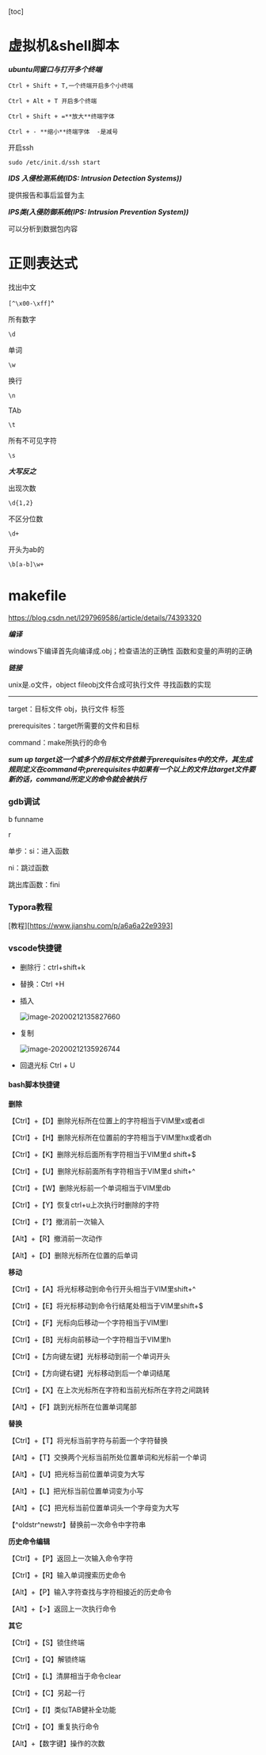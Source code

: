 [toc]

# 虚拟机&shell脚本



***ubuntu同窗口与打开多个终端***

`Ctrl + Shift + T,一个终端开启多个小终端`

`Ctrl + Alt + T 开启多个终端`

`Ctrl + Shift + =**放大**终端字体`

`Ctrl + - **缩小**终端字体  -是减号`

开启ssh

`sudo /etc/init.d/ssh start`

***IDS 入侵检测系统(IDS: Intrusion Detection Systems))***

提供报告和事后监督为主

***IPS类(入侵防御系统(IPS: Intrusion Prevention System))***

可以分析到数据包内容

# 正则表达式

找出中文

`[^\x00-\xff]`^

所有数字

`\d`

单词

`\w`

换行

`\n`

TAb

`\t`

所有不可见字符

`\s`

***大写反之***

出现次数

`\d{1,2}`

不区分位数

`\d+`

开头为ab的

`\b[a-b]\w+`

# makefile

https://blog.csdn.net/l297969586/article/details/74393320

***编译***

windows下编译首先向编译成.obj；检查语法的正确性 函数和变量的声明的正确



***链接***

unix是.o文件，object fileobj文件合成可执行文件 寻找函数的实现



***

target：目标文件 obj，执行文件 标签

prerequisites：target所需要的文件和目标

command：make所执行的命令

***sum up target这一个或多个的目标文件依赖于prerequisites中的文件，其生成规则定义在command中;prerequisites中如果有一个以上的文件比target文件要新的话，command所定义的命令就会被执行***

### gdb调试

b funname

r

单步：si：进入函数

ni：跳过函数

跳出库函数：fini

### Typora教程

[教程][https://www.jianshu.com/p/a6a6a22e9393]

### vscode快捷键

* 删除行：ctrl+shift+k

* 替换：Ctrl +H

* 插入

  ![image-20200212135827660](C:\Users\ASUS\AppData\Roaming\Typora\typora-user-images\image-20200212135827660.png)

* 复制

  ![image-20200212135926744](C:\Users\ASUS\AppData\Roaming\Typora\typora-user-images\image-20200212135926744.png)

* 回退光标 Ctrl + U

#### bash脚本快捷键

**删除**

【Ctrl】+【D】删除光标所在位置上的字符相当于VIM里x或者dl

【Ctrl】+【H】删除光标所在位置前的字符相当于VIM里hx或者dh

【Ctrl】+【K】删除光标后面所有字符相当于VIM里d shift+$

【Ctrl】+【U】删除光标前面所有字符相当于VIM里d shift+^

【Ctrl】+【W】删除光标前一个单词相当于VIM里db

【Ctrl】+【Y】恢复ctrl+u上次执行时删除的字符

【Ctrl】+【?】撤消前一次输入

【Alt】+【R】撤消前一次动作

【Alt】+【D】删除光标所在位置的后单词

**移动**

【Ctrl】+【A】将光标移动到命令行开头相当于VIM里shift+^

【Ctrl】+【E】将光标移动到命令行结尾处相当于VIM里shift+$

【Ctrl】+【F】光标向后移动一个字符相当于VIM里l

【Ctrl】+【B】光标向前移动一个字符相当于VIM里h

【Ctrl】+【方向键左键】光标移动到前一个单词开头

【Ctrl】+【方向键右键】光标移动到后一个单词结尾

【Ctrl】+【X】在上次光标所在字符和当前光标所在字符之间跳转

【Alt】+【F】跳到光标所在位置单词尾部

**替换**

【Ctrl】+【T】将光标当前字符与前面一个字符替换

【Alt】+【T】交换两个光标当前所处位置单词和光标前一个单词

【Alt】+【U】把光标当前位置单词变为大写

【Alt】+【L】把光标当前位置单词变为小写

【Alt】+【C】把光标当前位置单词头一个字母变为大写

【^oldstr^newstr】替换前一次命令中字符串  

**历史命令编辑**

【Ctrl】+【P】返回上一次输入命令字符

【Ctrl】+【R】输入单词搜索历史命令

【Alt】+【P】输入字符查找与字符相接近的历史命令

【Alt】+【>】返回上一次执行命令

**其它**

【Ctrl】+【S】锁住终端

【Ctrl】+【Q】解锁终端

【Ctrl】+【L】清屏相当于命令clear

【Ctrl】+【C】另起一行

【Ctrl】+【I】类似TAB健补全功能

【Ctrl】+【O】重复执行命令

【Alt】+【数字键】操作的次数

